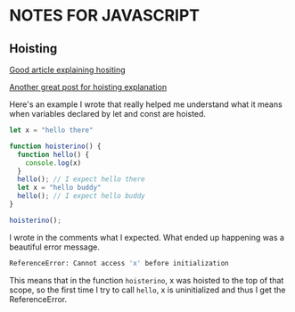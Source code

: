 # NOTES FOR JAVASCRIPT

## Hoisting

[Good article explaining hositing](https://scotch.io/tutorials/understanding-hoisting-in-javascript)

[Another great post for hoisting explanation](https://stackoverflow.com/questions/31219420/are-variables-declared-with-let-or-const-not-hoisted-in-es6)

Here's an example I wrote that really helped me understand what it means when variables declared by let and const are hoisted.

```javascript
let x = "hello there"

function hoisterino() {
  function hello() {
    console.log(x)
  }
  hello(); // I expect hello there
  let x = "hello buddy"
  hello(); // I expect hello buddy
}

hoisterino();
```

I wrote in the comments what I expected. What ended up happening was a beautiful error message.
```bash
ReferenceError: Cannot access 'x' before initialization
```

This means that in the function `hoisterino`, x was hoisted to the top of that scope, so the first time I try to call `hello`, x is uninitialized and thus I get the ReferenceError.